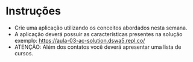 # Instruções

- Crie uma aplicação utilizando os conceitos abordados nesta semana.
- A aplicação deverá possuir as características presentes na solução exemplo: https://aula-03-ac-solution.dswa5.repl.co/
- ATENÇÃO: Além dos contatos você deverá apresentar uma lista de cursos. 
